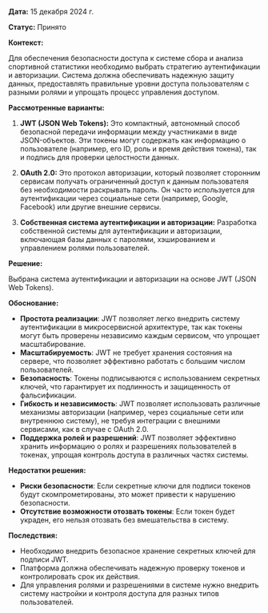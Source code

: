 **Дата:** 15 декабря 2024 г.

**Статус:** Принято

**Контекст:**

Для обеспечения безопасности доступа к системе сбора и анализа спортивной статистики необходимо выбрать стратегию аутентификации и авторизации. Система должна обеспечивать надежную защиту данных, предоставлять правильные уровни доступа пользователям с разными ролями и упрощать процесс управления доступом.

**Рассмотренные варианты:**

1. **JWT (JSON Web Tokens):** Это компактный, автономный способ безопасной передачи информации между участниками в виде JSON-объектов. Эти токены могут содержать как информацию о пользователе (например, его ID, роль и время действия токена), так и подпись для проверки целостности данных.
   
2. **OAuth 2.0:** Это протокол авторизации, который позволяет сторонним сервисам получать ограниченный доступ к данным пользователя без необходимости раскрывать пароль. Он часто используется для аутентификации через социальные сети (например, Google, Facebook) или другие внешние сервисы.
   
3. **Собственная система аутентификации и авторизации:** Разработка собственной системы для аутентификации и авторизации, включающая базы данных с паролями, хэшированием и управлением ролями пользователей.

**Решение:**

Выбрана система аутентификации и авторизации на основе JWT (JSON Web Tokens).

**Обоснование:**

- **Простота реализации**: JWT позволяет легко внедрить систему аутентификации в микросервисной архитектуре, так как токены могут быть проверены независимо каждым сервисом, что упрощает масштабирование.
- **Масштабируемость**: JWT не требует хранения состояния на сервере, что позволяет эффективно работать с большим числом пользователей.
- **Безопасность**: Токены подписываются с использованием секретных ключей, что гарантирует их подлинность и защищенность от фальсификации.
- **Гибкость и независимость**: JWT позволяет использовать различные механизмы авторизации (например, через социальные сети или внутреннюю систему), не требуя интеграции с внешними сервисами, как в случае с OAuth 2.0.
- **Поддержка ролей и разрешений**: JWT позволяет эффективно хранить информацию о ролях и разрешениях пользователей в токенах, упрощая контроль доступа в различных частях системы.

**Недостатки решения:**

- **Риски безопасности**: Если секретные ключи для подписи токенов будут скомпрометированы, это может привести к нарушению безопасности.
- **Отсутствие возможности отозвать токены**: Если токен будет украден, его нельзя отозвать без вмешательства в систему.

**Последствия:**

- Необходимо внедрить безопасное хранение секретных ключей для подписи JWT.
- Платформа должна обеспечивать надежную проверку токенов и контролировать срок их действия.
- Для управления ролями и разрешениями в системе нужно внедрить систему настройки и контроля доступа для разных типов пользователей.
